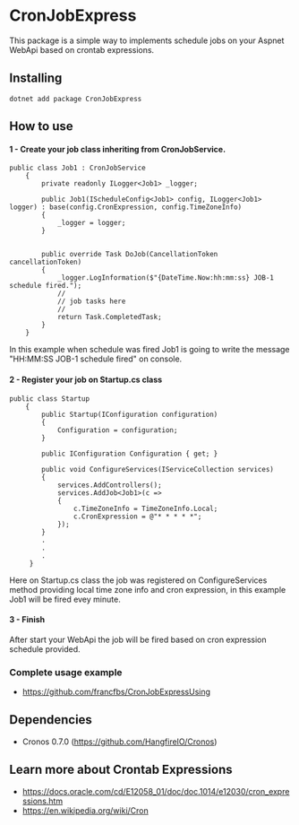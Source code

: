 # CronJobExpress

This package is a simple way to implements schedule jobs on your Aspnet WebApi based on crontab expressions.

## Installing

```
dotnet add package CronJobExpress
```

## How to use

#### 1 - Create your job class inheriting from CronJobService.
```
public class Job1 : CronJobService
    {
        private readonly ILogger<Job1> _logger;

        public Job1(IScheduleConfig<Job1> config, ILogger<Job1> logger) : base(config.CronExpression, config.TimeZoneInfo)
        {
            _logger = logger;
        }


        public override Task DoJob(CancellationToken cancellationToken)
        {
            _logger.LogInformation($"{DateTime.Now:hh:mm:ss} JOB-1 schedule fired.");
            //
            // job tasks here
            //
            return Task.CompletedTask;
        }
    }
```
In this example when schedule was fired Job1 is going to write the message "HH:MM:SS JOB-1 schedule fired" on console.

#### 2 - Register your job on Startup.cs class
```
public class Startup
    {
        public Startup(IConfiguration configuration)
        {
            Configuration = configuration;
        }

        public IConfiguration Configuration { get; }

        public void ConfigureServices(IServiceCollection services)
        {
            services.AddControllers();
            services.AddJob<Job1>(c =>
            {
                c.TimeZoneInfo = TimeZoneInfo.Local;
                c.CronExpression = @"* * * * *";
            });
        }
        .
        .
        .
     }
```
Here on Startup.cs class the job was registered on ConfigureServices method providing local time zone info and cron expression, in this example Job1 will be fired evey minute. 

#### 3 - Finish
After start your WebApi the job will be fired based on cron expression schedule provided. 

### Complete usage example
* https://github.com/francfbs/CronJobExpressUsing

## Dependencies
* Cronos 0.7.0 (https://github.com/HangfireIO/Cronos)

## Learn more about Crontab Expressions
* https://docs.oracle.com/cd/E12058_01/doc/doc.1014/e12030/cron_expressions.htm
* https://en.wikipedia.org/wiki/Cron
